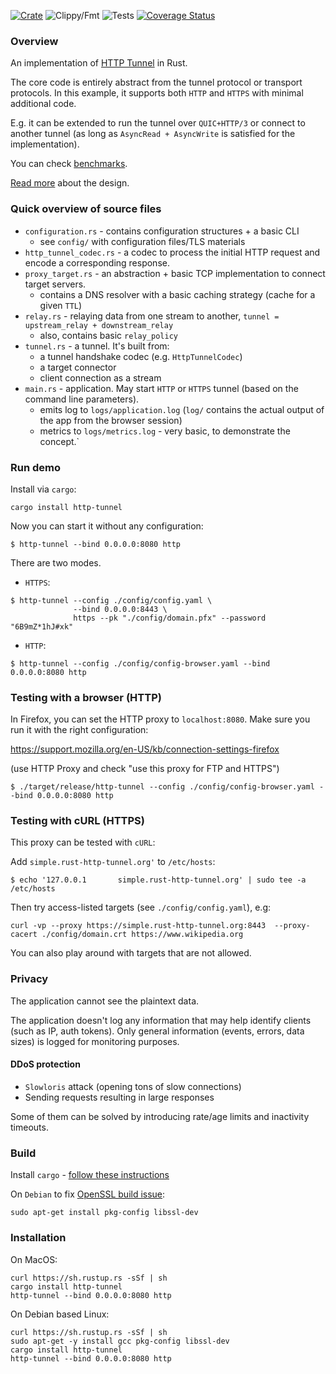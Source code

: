 [![Crate](https://img.shields.io/crates/v/http-tunnel.svg)](https://crates.io/crates/http-tunnel)
![Clippy/Fmt](https://github.com/xnuter/http-tunnel/workflows/Clippy/Fmt/badge.svg)
![Tests](https://github.com/xnuter/http-tunnel/workflows/Tests/badge.svg)
[![Coverage Status](https://coveralls.io/repos/github/xnuter/http-tunnel/badge.svg?branch=main)](https://coveralls.io/github/xnuter/http-tunnel?branch=main)

### Overview

An implementation of [HTTP Tunnel](https://en.wikipedia.org/wiki/HTTP_tunnel) in Rust.

The core code is entirely abstract from the tunnel protocol or transport protocols.
In this example, it supports both `HTTP` and `HTTPS` with minimal additional code. 

E.g. it can be extended to run the tunnel over `QUIC+HTTP/3` or connect to another tunnel (as long as `AsyncRead + AsyncWrite` is satisfied for the implementation).

You can check [benchmarks](https://github.com/xnuter/perf-gauge/wiki/Benchmarking-TCP-Proxies-written-in-different-languages:-C,-CPP,-Rust,-Golang,-Java,-Python).

[Read more](https://medium.com/@xnuter/writing-a-modern-http-s-tunnel-in-rust-56e70d898700) about the design.

### Quick overview of source files

* `configuration.rs` - contains configuration structures + a basic CLI
  * see `config/` with configuration files/TLS materials
* `http_tunnel_codec.rs` - a codec to process the initial HTTP request and encode a corresponding response.
* `proxy_target.rs` - an abstraction + basic TCP implementation to connect target servers.
  * contains a DNS resolver with a basic caching strategy (cache for a given `TTL`)
* `relay.rs` - relaying data from one stream to another, `tunnel = upstream_relay + downstream_relay`
  * also, contains basic `relay_policy`
* `tunnel.rs` - a tunnel. It's built from:
  * a tunnel handshake codec (e.g. `HttpTunnelCodec`)
  * a target connector
  * client connection as a stream
* `main.rs` - application. May start `HTTP` or `HTTPS` tunnel (based on the command line parameters).
  * emits log to `logs/application.log` (`log/` contains the actual output of the app from the browser session)
  * metrics to `logs/metrics.log` - very basic, to demonstrate the concept.`
          
### Run demo

Install via `cargo`:

```
cargo install http-tunnel
```

Now you can start it without any configuration:

```
$ http-tunnel --bind 0.0.0.0:8080 http
```

There are two modes.

* `HTTPS`:
```
$ http-tunnel --config ./config/config.yaml \
              --bind 0.0.0.0:8443 \
              https --pk "./config/domain.pfx" --password "6B9mZ*1hJ#xk"
```

* `HTTP`:
```
$ http-tunnel --config ./config/config-browser.yaml --bind 0.0.0.0:8080 http
```

### Testing with a browser (HTTP)

In Firefox, you can set the HTTP proxy to `localhost:8080`. Make sure you run it with the right configuration:

https://support.mozilla.org/en-US/kb/connection-settings-firefox

(use HTTP Proxy and check "use this proxy for FTP and HTTPS")

```
$ ./target/release/http-tunnel --config ./config/config-browser.yaml --bind 0.0.0.0:8080 http
```

### Testing with cURL (HTTPS)

This proxy can be tested with `cURL`:

Add `simple.rust-http-tunnel.org'` to `/etc/hosts`:
```
$ echo '127.0.0.1       simple.rust-http-tunnel.org' | sudo tee -a /etc/hosts
```

Then try access-listed targets (see `./config/config.yaml`), e.g:

```
curl -vp --proxy https://simple.rust-http-tunnel.org:8443  --proxy-cacert ./config/domain.crt https://www.wikipedia.org
``` 

You can also play around with targets that are not allowed.

### Privacy

The application cannot see the plaintext data.

The application doesn't log any information that may help identify clients (such as IP, auth tokens).
Only general information (events, errors, data sizes) is logged for monitoring purposes. 

#### DDoS protection

* `Slowloris` attack (opening tons of slow connections)
* Sending requests resulting in large responses

Some of them can be solved by introducing rate/age limits and inactivity timeouts.

### Build

Install `cargo` - [follow these instructions](https://doc.rust-lang.org/cargo/getting-started/installation.html)

On `Debian` to fix [OpenSSL build issue](https://docs.rs/openssl/0.10.30/openssl/):

```
sudo apt-get install pkg-config libssl-dev
```

### Installation

On MacOS:

```
curl https://sh.rustup.rs -sSf | sh
cargo install http-tunnel
http-tunnel --bind 0.0.0.0:8080 http
```

On Debian based Linux:

```
curl https://sh.rustup.rs -sSf | sh
sudo apt-get -y install gcc pkg-config libssl-dev
cargo install http-tunnel
http-tunnel --bind 0.0.0.0:8080 http
```
